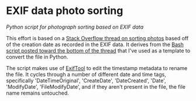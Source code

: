# EXIF data photo sorting

_Python script for photograph sorting based on EXIF data_

This effort is based on a [Stack Overflow thread on sorting photos](https://stackoverflow.com/questions/32062159/how-retrieve-the-creation-date-of-photos-with-a-script) based off of the creation date as recorded in the EXIF data. It derives from the [Bash script posted toward the bottom of the thread](https://stackoverflow.com/a/56896194) that I've used as a template to convert the file in Python.

The script makes use of [ExifTool](https://exiftool.org/) to edit the timestamp metadata to rename the file. It cycles through a number of different date and time tags, specifically 'DateTimeOriginal', 'CreateDate', 'DateCreated', 'Date', 'ModifyDate', 'FileModifyDate', and if they aren't present in the file, the file name remains untouched.
